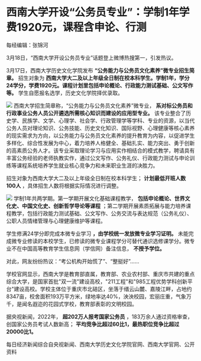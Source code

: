 # 西南大学开设“公务员专业”：学制1年学费1920元，课程含申论、行测

每经编辑：张锦河

3月18日，“西南大学开设公务员专业”话题登上微博热搜第一，引发热议。

3月17日，西南大学历史文化学院发布 **“公务能力与公务员文化素养”微专业招生简章。** 招生对象为
**西南大学大二及以上年级全日制在校本科学生。学制1年，学分24学分，学费1920元。课程计划里包括申论概论、行政能力测试基础、公文写作等。**
学生自愿报名选学，历史文化学院择优录取。

![](https://inews.gtimg.com/om_bt/ODNhULoIxFcJ28fDPkD74JlYAcpnVgAzvPRrbhKtv5n_8AA/1000)
西南大学招生简章称，“公务能力与公务员文化素养”微专业， **系对标公务员和行政事业公务人员公开遴选所需核心知识而建设的应用型专业。**
该专业整合了历史学、民族学、文学、心理学、社会学、行政管理学等学科、专业的资源，以当代公务人员对理论知识、公务技能、历史文化知识、国际视野、心理健康等核心素养的现实需求为方向，以公务能力与公务员文化素养的提升教育为内容，以促进学生多样化、综合性发展为中心，着力培养人格健全、基础扎实、能力突出、勇于创新的高素质公务人才。该专业采取理论学习与应用实作相结合的模式教学，聘请具有丰富公务经验的老师执教实作，通过公文写作、公务礼仪、行政能力测试与申论训练等课程系统培养学生就业核心竞争力和未来职业生涯的决胜力。

招生对象为西南大学大二及以上年级全日制在校本科学生； **计划最低开班人数100人** ，具体招生人数将根据实际情况进行调整。

![](https://inews.gtimg.com/om_bt/OsPUYHJRwadsE3H8CcElec_BxfiOSURl2surpuK5qR1mEAA/1000)
学制1年共两学期。第一学期开展文化基础课程教学， **包括申论概论、世界文化史、中国文化史、创新哲学导论等课程**
；第二学期开展素质拓展与能力培养课程教学，包括行政能力测试基础、公文写作、公务交流与表达规范（公务礼仪）、公职人员情绪管理与心理健康维护等课程。

学生修满24学分即完成本微专业学习 **，由学校统一发放微专业学习证明。**
未能完成微专业修读的本校学生，已修读的微专业课程学分可替代通识选修课学分。微专业不在中国高等教育学生信息网（学信网）备注信息， **不授予学位。**

对此，网友纷纷热议：“考公机构开始慌了”、“整挺好”......

学校官网显示，西南大学是教育部直属，教育部、农业农村部、重庆市共建的重点综合大学，是国家首批"双一流"建设高校，"211工程"和"985工程优势学科创新平台"建设高校。学校主体位于重庆市北碚区，坐落于缙云山麓、嘉陵江畔，占地约8347亩，校舍面积193万平方米，绿地率达40%，泱泱校园，宏丽庄重，气象万千，是闻名遐迩的花园式学校，教育部表彰的文明校园。

据央视新闻，2022年， **超202万人报考国家公务员** ，183万余人通过资格审查，创国家公务员考试人数新高；
**平均竞争比超过60比1，最热职位竞争比超过20000比1。**

每日经济新闻综合自央视新闻、西南大学历史文化学院官网、西南大学官网、公开资料

